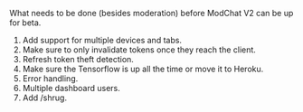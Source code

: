 What needs to be done (besides moderation) before ModChat V2 can be up for beta.

1. Add support for multiple devices and tabs.
2. Make sure to only invalidate tokens once they reach the client.
3. Refresh token theft detection.
4. Make sure the Tensorflow is up all the time or move it to Heroku.
5. Error handling.
6. Multiple dashboard users.
8. Add /shrug.
